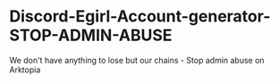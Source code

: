 # Discord-Egirl-Account-generator-STOP-ADMIN-ABUSE
We don't have anything to lose but our chains - Stop admin abuse on Arktopia
